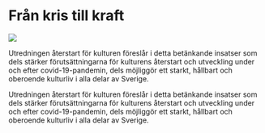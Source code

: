# Från kris till kraft

![](/contentassets/c96ef2e953fd481ebb68d41b980a1d0a/sou202177-150x200.jpg?width=150&quality=85)

Utredningen återstart för kulturen föreslår i detta betänkande insatser som dels stärker förutsättningarna för kulturens återstart och utveckling under och efter covid-19-pandemin, dels möjliggör ett starkt, hållbart och oberoende kulturliv i alla delar av Sverige.

Utredningen återstart för kulturen föreslår i detta betänkande insatser som dels stärker förutsättningarna för kulturens återstart och utveckling under och efter covid-19-pandemin, dels möjliggör ett starkt, hållbart och oberoende kulturliv i alla delar av Sverige.
